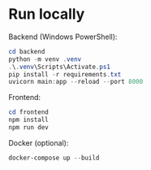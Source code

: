 # Run locally

Backend (Windows PowerShell):

```powershell
cd backend
python -m venv .venv
.\.venv\Scripts\Activate.ps1
pip install -r requirements.txt
uvicorn main:app --reload --port 8000
```

Frontend:

```powershell
cd frontend
npm install
npm run dev
```

Docker (optional):

```powershell
docker-compose up --build
```
